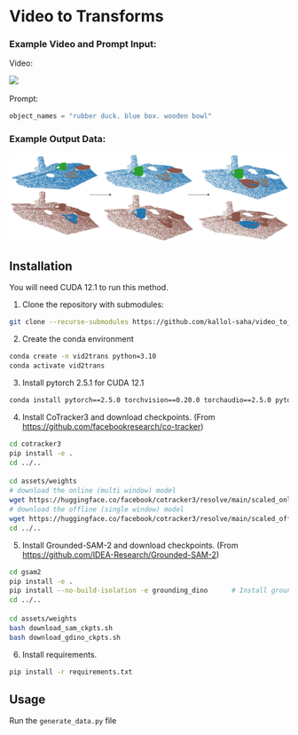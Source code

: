 # Video to Transforms

### Example Video and Prompt Input:

Video:

<img width="1100" src="./assets/example.gif" />
<!-- ![Example Video](https://github.com/kallol-saha/video_to_transforms/assets/example.gif) -->

Prompt:
```python
object_names = "rubber duck. blue box. wooden bowl"
```

### Example Output Data:

<img width="1100" src="./assets/Vid2Trans.jpg" />
<!-- ![Example Output](https://github.com/kallol-saha/video_to_transforms/assets/Vid2Trans.jpg) -->

## Installation

You will need CUDA 12.1 to run this method.

1. Clone the repository with submodules:

```bash
git clone --recurse-submodules https://github.com/kallol-saha/video_to_transforms.git
```

2. Create the conda environment

```bash
conda create -n vid2trans python=3.10
conda activate vid2trans
```

3. Install pytorch 2.5.1 for CUDA 12.1

```bash
conda install pytorch==2.5.0 torchvision==0.20.0 torchaudio==2.5.0 pytorch-cuda=12.1 -c pytorch -c nvidia
```

4. Install CoTracker3 and download checkpoints. (From https://github.com/facebookresearch/co-tracker)

```bash
cd cotracker3
pip install -e .
cd ../..

cd assets/weights
# download the online (multi window) model
wget https://huggingface.co/facebook/cotracker3/resolve/main/scaled_online.pth
# download the offline (single window) model
wget https://huggingface.co/facebook/cotracker3/resolve/main/scaled_offline.pth
cd ../..
```

5. Install Grounded-SAM-2 and download checkpoints. (From https://github.com/IDEA-Research/Grounded-SAM-2)

```bash
cd gsam2
pip install -e .        
pip install --no-build-isolation -e grounding_dino      # Install grounding dino
cd ../..

cd assets/weights
bash download_sam_ckpts.sh
bash download_gdino_ckpts.sh
```

6. Install requirements.

```bash
pip install -r requirements.txt
```

## Usage

Run the ```generate_data.py``` file
